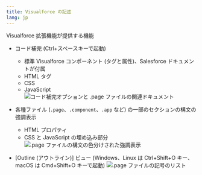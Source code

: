 ```yaml
---
title: Visualforce の記述
lang: jp
---
```


Visualforce 拡張機能が提供する機能

- コード補完 \(Ctrl+スペースキーで起動\)

  - 標準 Visualforce コンポーネント \(タグと属性\)、Salesforce ドキュメントが付属
  - HTML タグ
  - CSS
  - JavaScript
    ![コード補完オプションと .page ファイルの関連ドキュメント](./images/visualforce_completion.png)

- 各種ファイル \(`.page`、`.component`、`.app` など\) の一部のセクションの構文の強調表示

  - HTML プロパティ
  - CSS と JavaScript の埋め込み部分
    ![.page ファイルの構文の色分けされた強調表示](./images/visualforce_syntax.png)

- [Outline \(アウトライン\)] ビュー \(Windows、Linux は Ctrl+Shift+O キー、macOS は Cmd+Shift+O キーで起動\)
  ![.page ファイルの記号のリスト](./images/visualforce_outline.png)

